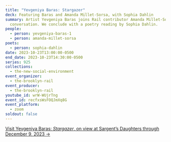 ```yaml
---
title: "Yevgeniya Baras: Stargazer"
deck: Featuring Baras and Amanda Millet-Sorsa, with Sophia Dahlin
summary: Artist Yevgeniya Baras joins Rail contributor Amanda Millet-Sorsa for a
  conversation. We conclude with a poetry reading by Sophia Dahlin.
people:
  - person: yevgeniya-baras-1
  - person: amanda-millet-sorsa
poets:
  - person: sophia-dahlin
date: 2023-10-23T13:00:00-0500
end_date: 2023-10-23T14:30:00-0500
series: 925
collections:
  - the-new-social-environment
event_organizer:
  - the-brooklyn-rail
event_producer:
  - the-brooklyn-rail
youtube_id: wrW-WUjrTng
event_id: recfxsWsFOQJmXq8G
event_platform:
  - zoom
soldout: false
---
```

[V﻿isit Yevgeniya Baras: *Stargazer*, on view at Sargent’s Daughters through December 9, 2023 →](https://www.sargentsdaughters.com/yevgeniya-baras-stargazer)